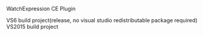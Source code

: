 WatchExpression CE Plugin

VS6 build project(release, no visual studio redistributable package required)  
VS2015 build project
